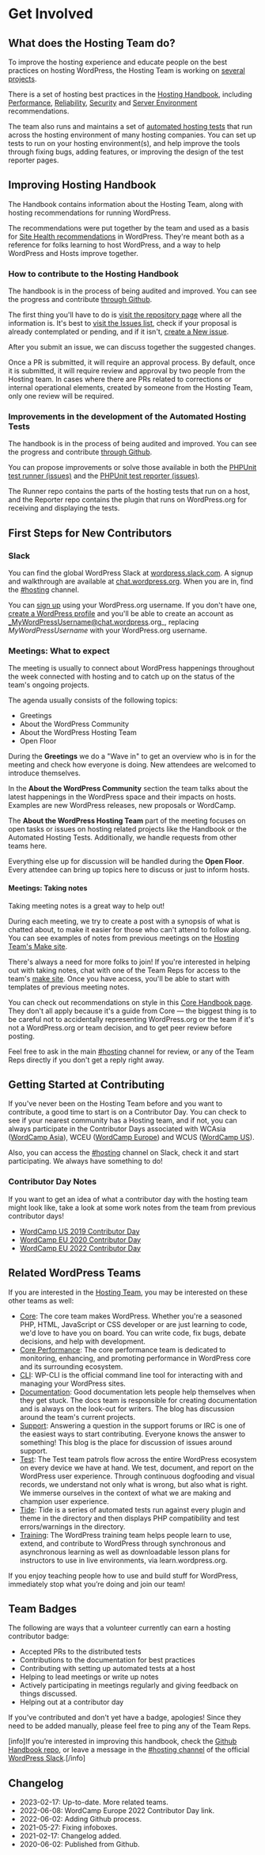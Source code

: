 # Get Involved

## What does the Hosting Team do?

To improve the hosting experience and educate people on the best practices on hosting WordPress, the Hosting Team is working on [several projects](https://make.wordpress.org/hosting/team-projects/).

There is a set of hosting best practices in the [Hosting Handbook](https://make.wordpress.org/hosting/handbook/), including [Performance](https://make.wordpress.org/hosting/handbook/handbook/performance/), [Reliability](https://make.wordpress.org/hosting/handbook/handbook/reliability/), [Security](https://make.wordpress.org/hosting/handbook/handbook/security/) and [Server Environment](https://make.wordpress.org/hosting/handbook/handbook/server-environment/) recommendations.

The team also runs and maintains a set of [automated hosting tests](https://make.wordpress.org/hosting/test-results/) that run across the hosting environment of many hosting companies. You can set up tests to run on your hosting environment(s), and help improve the tools through fixing bugs, adding features, or improving the design of the test reporter pages.

## Improving Hosting Handbook

The Handbook contains information about the Hosting Team, along with hosting recommendations for running WordPress.

The recommendations were put together by the team and used as a basis for [Site Health recommendations](https://make.wordpress.org/support/handbook/appendix/troubleshooting-using-the-health-check/) in WordPress. They're meant both as a reference for folks learning to host WordPress, and a way to help WordPress and Hosts improve together.

### How to contribute to the Hosting Handbook

The handbook is in the process of being audited and improved. You can see the progress and contribute [through Github](https://github.com/WordPress/hosting-handbook).

The first thing you'll have to do is [visit the repository page](https://github.com/WordPress/hosting-handbook) where all the information is. It's best to [visit the Issues list](https://github.com/WordPress/hosting-handbook/issues), check if your proposal is already contemplated or pending, and if it isn't, [create a New issue](https://github.com/WordPress/hosting-handbook/issues/new).

After you submit an issue, we can discuss together the suggested changes.

Once a PR is submitted, it will require an approval process. By default, once it is submitted, it will require review and approval by two people from the Hosting team. In cases where there are PRs related to corrections or internal operational elements, created by someone from the Hosting Team, only one review will be required.

### Improvements in the development of the Automated Hosting Tests

The handbook is in the process of being audited and improved. You can see the progress and contribute [through Github](https://github.com/WordPress/phpunit-test-runner).

You can propose improvements or solve those available in both the [PHPUnit test runner (issues)](https://github.com/WordPress/phpunit-test-runner/issues) and the [PHPUnit test reporter (issues)](https://github.com/WordPress/phpunit-test-reporter/issues).

The Runner repo contains the parts of the hosting tests that run on a host, and the Reporter repo contains the plugin that runs on WordPress.org for receiving and displaying the tests.

## First Steps for New Contributors

### Slack

You can find the global WordPress Slack at [wordpress.slack.com](https://wordpress.slack.com/). A signup and walkthrough are available at [chat.wordpress.org](https://make.wordpress.org/chat/). When you are in, find the [#hosting](https://wordpress.slack.com/archives/hosting/) channel.

You can [sign up](https://wordpress.slack.com/signup) using your WordPress.org username. If you don't have one, [create a WordPress profile](https://login.wordpress.org/register) and you'll be able to create an account as _MyWordPressUsername@chat.wordpress.org_, replacing _MyWordPressUsername_ with your WordPress.org username.

### Meetings: What to expect

The meeting is usually to connect about WordPress happenings throughout the week connected with hosting and to catch up on the status of the team's ongoing projects.

The agenda usually consists of the following topics:

*   Greetings
*   About the WordPress Community
*   About the WordPress Hosting Team
*   Open Floor

During the **Greetings** we do a "Wave in" to get an overview who is in for the meeting and check how everyone is doing. New attendees are welcomed to introduce themselves.

In the **About the WordPress Community** section the team talks about the latest happenings in the WordPress space and their impacts on hosts. Examples are new WordPress releases, new proposals or WordCamp.

The **About the WordPress Hosting Team** part of the meeting focuses on open tasks or issues on hosting related projects like the Handbook or the Automated Hosting Tests. Additionally, we handle requests from other teams here.

Everything else up for discussion will be handled during the **Open Floor**. Every attendee can bring up topics here to discuss or just to inform hosts.

#### Meetings: Taking notes

Taking meeting notes is a great way to help out!

During each meeting, we try to create a post with a synopsis of what is chatted about, to make it easier for those who can't attend to follow along. You can see examples of notes from previous meetings on the [Hosting Team's Make site](https://make.wordpress.org/hosting/tag/weekly-hosting-chat/).

There's always a need for more folks to join! If you're interested in helping out with taking notes, chat with one of the Team Reps for access to the team's [make site](https://make.wordpress.org/hosting/wp-admin/). Once you have access, you'll be able to start with templates of previous meeting notes.

You can check out recommendations on style in this [Core Handbook page](https://make.wordpress.org/core/handbook/best-practices/post-comment-guidelines/). They don't all apply because it's a guide from Core — the biggest thing is to be careful not to accidentally representing WordPress.org or the team if it's not a WordPress.org or team decision, and to get peer review before posting.

Feel free to ask in the main [#hosting](https://wordpress.slack.com/archives/hosting/) channel for review, or any of the Team Reps directly if you don't get a reply right away.

## Getting Started at Contributing

If you've never been on the Hosting Team before and you want to contribute, a good time to start is on a Contributor Day. You can check to see if your nearest community has a Hosting team, and if not, you can always participate in the Contributor Days associated with WCAsia ([WordCamp Asia](https://asia.wordcamp.org/)), WCEU ([WordCamp Europe](https://europe.wordcamp.org/)) and WCUS ([WordCamp US](https://us.wordcamp.org/)).

Also, you can access the [#hosting](https://wordpress.slack.com/archives/hosting/) channel on Slack, check it and start participating. We always have something to do!

### Contributor Day Notes

If you want to get an idea of what a contributor day with the hosting team might look like, take a look at some work notes from the team from previous contributor days!

* [WordCamp US 2019 Contributor Day](https://docs.google.com/document/d/1Mb_7ZVslbD4L_cmXqBuiaeOPd8CF7v2D3c3iCN572QY/)
* [WordCamp EU 2020 Contributor Day](https://docs.google.com/document/d/14BuRJRp7bS1dqj2Dezxawg9QMWOWrMmg1XXJPyLKOis/)
* [WordCamp EU 2022 Contributor Day](https://make.wordpress.org/hosting/2022/06/06/wordcamp-europe-2022-contributor-day-summary/)

## Related WordPress Teams

If you are interested in the [Hosting Team](https://make.wordpress.org/hosting/), you may be interested on these other teams as well:

* [Core](https://make.wordpress.org/core/): The core team makes WordPress. Whether you're a seasoned PHP, HTML, JavaScript or CSS developer or are just learning to code, we'd love to have you on board. You can write code, fix bugs, debate decisions, and help with development.
* [Core Performance](https://make.wordpress.org/performance/): The core performance team is dedicated to monitoring, enhancing, and promoting performance in WordPress core and its surrounding ecosystem.
* [CLI](https://make.wordpress.org/cli/): WP-CLI is the official command line tool for interacting with and managing your WordPress sites.
* [Documentation](https://make.wordpress.org/docs/): Good documentation lets people help themselves when they get stuck. The docs team is responsible for creating documentation and is always on the look-out for writers. The blog has discussion around the team's current projects.
* [Support](https://make.wordpress.org/support/): Answering a question in the support forums or IRC is one of the easiest ways to start contributing. Everyone knows the answer to something! This blog is the place for discussion of issues around support.
* [Test](https://make.wordpress.org/test/): The Test team patrols flow across the entire WordPress ecosystem on every device we have at hand. We test, document, and report on the WordPress user experience. Through continuous dogfooding and visual records, we understand not only what is wrong, but also what is right. We immerse ourselves in the context of what we are making and champion user experience.
* [Tide](https://make.wordpress.org/tide/): Tide is a series of automated tests run against every plugin and theme in the directory and then displays PHP compatibility and test errors/warnings in the directory.
* [Training](https://make.wordpress.org/training/): The WordPress training team helps people learn to use, extend, and contribute to WordPress through synchronous and asynchronous learning as well as downloadable lesson plans for instructors to use in live environments, via learn.wordpress.org.

If you enjoy teaching people how to use and build stuff for WordPress, immediately stop what you’re doing and join our team! 

## Team Badges

The following are ways that a volunteer currently can earn a hosting contributor badge:

* Accepted PRs to the distributed tests
* Contributions to the documentation for best practices
* Contributing with setting up automated tests at a host
* Helping to lead meetings or write up notes
* Actively participating in meetings regularly and giving feedback on things discussed.
* Helping out at a contributor day

If you've contributed and don't yet have a badge, apologies! Since they need to be added manually, please feel free to ping any of the Team Reps.

[info]If you’re interested in improving this handbook, check the [Github Handbook repo](https://github.com/WordPress/hosting-handbook/), or leave a message in the [#hosting channel](https://wordpress.slack.com/archives/hosting/) of the official [WordPress Slack](https://make.wordpress.org/chat/).[/info]

## Changelog

- 2023-02-17: Up-to-date. More related teams.
- 2022-06-08: WordCamp Europe 2022 Contributor Day link.
- 2022-06-02: Adding Github process.
- 2021-05-27: Fixing infoboxes.
- 2021-02-17: Changelog added.
- 2020-06-02: Published from Github.
